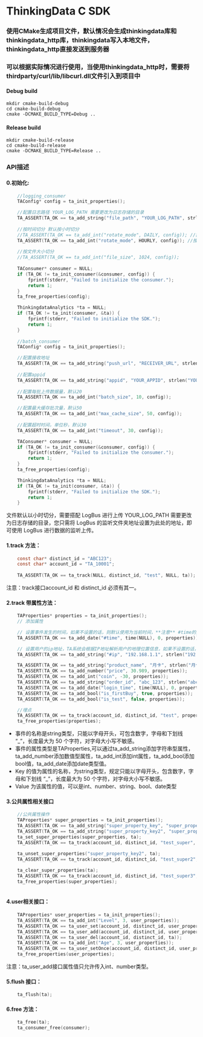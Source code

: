 # ThinkingData C SDK

### 使用CMake生成项目文件，默认情况会生成thinkingdata库和thinkingdata_http库，thinkingdata写入本地文件，thinkingdata_http直接发送到服务器
### 可以根据实际情况进行使用，当使用thinkingdata_http时，需要将thirdparty/curl/lib/libcurl.dll文件引入到项目中

#### Debug build
```shell
mkdir cmake-build-debug
cd cmake-build-debug
cmake -DCMAKE_BUILD_TYPE=Debug ..
```

#### Release build
```shell
mkdir cmake-build-release
cd cmake-build-release
cmake -DCMAKE_BUILD_TYPE=Release ..
```

### API描述
#### 0.初始化:
```c
    //logging_consumer
    TAConfig* config = ta_init_properties();

    //配置日志路径 YOUR_LOG_PATH 需要更改为日志存储的目录
    TA_ASSERT(TA_OK == ta_add_string("file_path", "YOUR_LOG_PATH", strlen("YOUR_LOG_PATH"), config)); 
    
    //按时间切分 默认按小时切分
    //TA_ASSERT(TA_OK == ta_add_int("rotate_mode", DAILY, config)); //按天切分
    TA_ASSERT(TA_OK == ta_add_int("rotate_mode", HOURLY, config)); //按小时切分
    
    //按文件大小切分 
    //TA_ASSERT(TA_OK == ta_add_int("file_size", 1024, config));
    
    TAConsumer* consumer = NULL;
    if (TA_OK != ta_init_consumer(&consumer, config)) {
        fprintf(stderr, "Failed to initialize the consumer.");
        return 1;
    }
    ta_free_properties(config);

    ThinkingdataAnalytics *ta = NULL;
    if (TA_OK != ta_init(consumer, &ta)) {
        fprintf(stderr, "Failed to initialize the SDK.");
        return 1;
    }
    
    //batch_consumer
    TAConfig* config = ta_init_properties();

    //配置接收地址
    TA_ASSERT(TA_OK == ta_add_string("push_url", "RECEIVER_URL", strlen("RECEIVER_URL"), config));
    
    //配置appid
    TA_ASSERT(TA_OK == ta_add_string("appid", "YOUR_APPID", strlen("YOUR_APPID"),config));
    
    //配置每批上传数据量，默认20
    TA_ASSERT(TA_OK == ta_add_int("batch_size", 10, config));

    //配置最大缓存批次量，默认50
    TA_ASSERT(TA_OK == ta_add_int("max_cache_size", 50, config));
    
    //配置超时时间，单位秒，默认30
    TA_ASSERT(TA_OK == ta_add_int("timeout", 30, config));

    TAConsumer* consumer = NULL;
    if (TA_OK != ta_init_consumer(&consumer, config)) {
        fprintf(stderr, "Failed to initialize the consumer.");
        return 1;
    }
    ta_free_properties(config);

    ThinkingdataAnalytics *ta = NULL;
    if (TA_OK != ta_init(consumer, &ta)) {
        fprintf(stderr, "Failed to initialize the SDK.");
        return 1;
    }
```

文件默认以小时切分，需要搭配 LogBus 进行上传
YOUR_LOG_PATH 需要更改为日志存储的目录，您只需将 LogBus 的监听文件夹地址设置为此处的地址，即可使用 LogBus 进行数据的监听上传。

#### 1.track 方法：
```c
    const char* distinct_id = "ABC123";
    const char* account_id = "TA_10001";
    
    TA_ASSERT(TA_OK == ta_track(NULL, distinct_id, "test", NULL, ta));

```
注意：track接口account_id 和 distinct_id 必须有其一。

#### 2.track 带属性方法：
```c  
    TAProperties* properties = ta_init_properties();
    // 添加属性

    // 设置事件发生的时间，如果不设置的话，则默认使用为当前时间，**注意** #time的类型必须是time_t
    TA_ASSERT(TA_OK == ta_add_date("#time", time(NULL), 0, properties));

    // 设置用户的ip地址，TA系统会根据IP地址解析用户的地理位置信息，如果不设置的话，则默认不上报
    TA_ASSERT(TA_OK == ta_add_string("#ip", "192.168.1.1", strlen("192.168.1.1"), properties));

    TA_ASSERT(TA_OK == ta_add_string("product_name", "月卡", strlen("月卡"), properties));
    TA_ASSERT(TA_OK == ta_add_number("price", 30.989, properties));
    TA_ASSERT(TA_OK == ta_add_int("coin", -30, properties));
    TA_ASSERT(TA_OK == ta_add_string("order_id", "abc_123", strlen("abc_123"), properties));
    TA_ASSERT(TA_OK == ta_add_date("login_time", time(NULL), 0, properties));
    TA_ASSERT(TA_OK == ta_add_bool("is_firstBuy", true, properties));
    TA_ASSERT(TA_OK == ta_add_bool("is_test", false, properties));

    //埋点
    TA_ASSERT(TA_OK == ta_track(account_id, distinct_id, "test", properties, ta));
    ta_free_properties(properties);
```
* 事件的名称是string类型，只能以字母开头，可包含数字，字母和下划线 “\_”，长度最大为 50 个字符，对字母大小写不敏感。
* 事件的属性类型是TAProperties,可以通过ta_add_string添加字符串型属性，ta_add_number添加数值型属性，ta_add_int添加int属性，ta_add_bool添加bool值，ta_add_date添加date类型值。
* Key 的值为属性的名称，为string类型，规定只能以字母开头，包含数字，字母和下划线 “\_”，长度最大为 50 个字符，对字母大小写不敏感。  
* Value 为该属性的值，可以是int、number、string、bool、date类型

#### 3.公共属性相关接口
```c    
    //公共属性操作
    TAProperties* super_properties = ta_init_properties();
    TA_ASSERT(TA_OK == ta_add_string("super_property_key", "super_property_value", strlen("super_property_value"), super_properties));
    TA_ASSERT(TA_OK == ta_add_string("super_property_key2", "super_property_value2", strlen("super_property_value"), super_properties));
    ta_set_super_properties(super_properties, ta);
    TA_ASSERT(TA_OK == ta_track(account_id, distinct_id, "test_super", NULL, ta));

    ta_unset_super_properties("super_property_key2", ta);
    TA_ASSERT(TA_OK == ta_track(account_id, distinct_id, "test_super2", NULL, ta));
    
    ta_clear_super_properties(ta);
    TA_ASSERT(TA_OK == ta_track(account_id, distinct_id, "test_super3", NULL, ta));
    ta_free_properties(super_properties);
    
```

#### 4.user相关接口：
```c  
    TAProperties* user_properties = ta_init_properties();
    TA_ASSERT(TA_OK == ta_add_int("Level", 3, user_properties));
    TA_ASSERT(TA_OK == ta_user_set(account_id, distinct_id, user_properties, ta));
    TA_ASSERT(TA_OK == ta_user_add(account_id, distinct_id, user_properties, ta));
    TA_ASSERT(TA_OK == ta_user_del(account_id, distinct_id, ta));
    TA_ASSERT(TA_OK == ta_add_int("Age", 3, user_properties));
    TA_ASSERT(TA_OK == ta_user_setOnce(account_id, distinct_id, user_properties,ta));
    ta_free_properties(user_properties);
```

注意：ta_user_add接口属性值只允许传入int、number类型。

#### 5.flush 接口：
```c  
    ta_flush(ta);
```

#### 6.free 方法：
```c  
    ta_free(ta);
    ta_consumer_free(consumer);
```